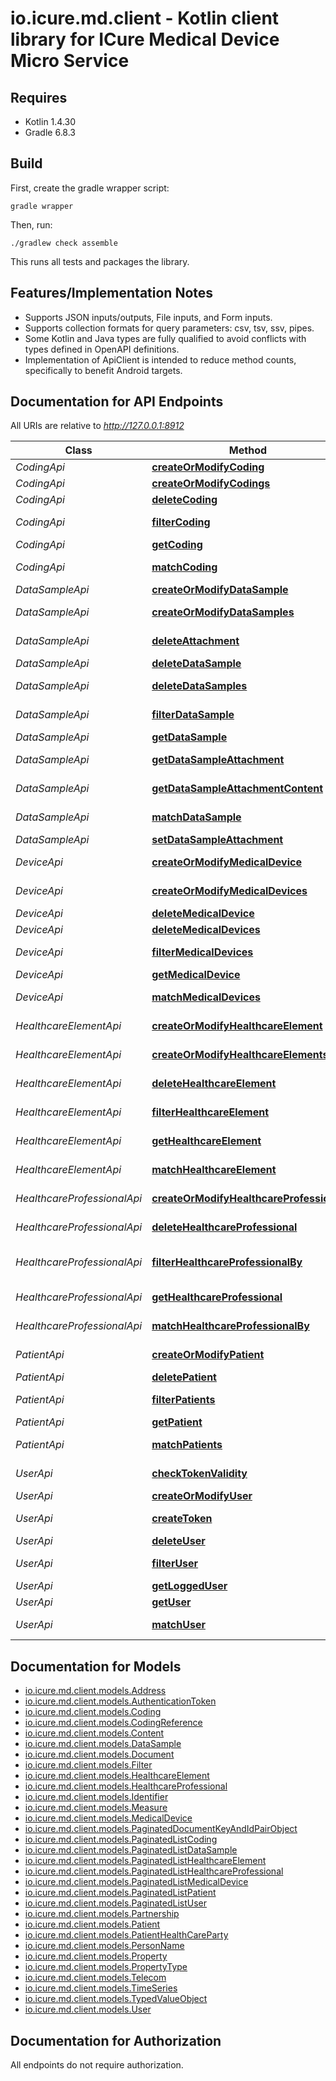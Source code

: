 # io.icure.md.client - Kotlin client library for ICure Medical Device Micro Service

## Requires

* Kotlin 1.4.30
* Gradle 6.8.3

## Build

First, create the gradle wrapper script:

```
gradle wrapper
```

Then, run:

```
./gradlew check assemble
```

This runs all tests and packages the library.

## Features/Implementation Notes

* Supports JSON inputs/outputs, File inputs, and Form inputs.
* Supports collection formats for query parameters: csv, tsv, ssv, pipes.
* Some Kotlin and Java types are fully qualified to avoid conflicts with types defined in OpenAPI definitions.
* Implementation of ApiClient is intended to reduce method counts, specifically to benefit Android targets.

<a name="documentation-for-api-endpoints"></a>
## Documentation for API Endpoints

All URIs are relative to *http://127.0.0.1:8912*

Class | Method | HTTP request | Description
------------ | ------------- | ------------- | -------------
*CodingApi* | [**createOrModifyCoding**](docs/CodingApi.md#createormodifycoding) | **PUT** /rest/v2/coding | Create a Coding
*CodingApi* | [**createOrModifyCodings**](docs/CodingApi.md#createormodifycodings) | **PUT** /rest/v2/coding/batch | Create a Coding
*CodingApi* | [**deleteCoding**](docs/CodingApi.md#deletecoding) | **DELETE** /rest/v2/coding/{id} | Delete a Coding
*CodingApi* | [**filterCoding**](docs/CodingApi.md#filtercoding) | **POST** /rest/v2/coding/filter | Find Codings using a filter
*CodingApi* | [**getCoding**](docs/CodingApi.md#getcoding) | **GET** /rest/v2/coding/{id} | Get a Coding
*CodingApi* | [**matchCoding**](docs/CodingApi.md#matchcoding) | **POST** /rest/v2/coding/match | Find Codings using a filter
*DataSampleApi* | [**createOrModifyDataSample**](docs/DataSampleApi.md#createormodifydatasample) | **PUT** /rest/v2/data/sample | Create a DataSample
*DataSampleApi* | [**createOrModifyDataSamples**](docs/DataSampleApi.md#createormodifydatasamples) | **PUT** /rest/v2/data/sample/batch | Create a batch of Data samples
*DataSampleApi* | [**deleteAttachment**](docs/DataSampleApi.md#deleteattachment) | **DELETE** /rest/v2/data/sample/{id}/attachment/{documentId} | Delete a Data sample attachment
*DataSampleApi* | [**deleteDataSample**](docs/DataSampleApi.md#deletedatasample) | **DELETE** /rest/v2/data/sample/{id} | Delete a DataSample
*DataSampleApi* | [**deleteDataSamples**](docs/DataSampleApi.md#deletedatasamples) | **DELETE** /rest/v2/data/sample/batch/{ids} | Delete a batch of Data samples
*DataSampleApi* | [**filterDataSample**](docs/DataSampleApi.md#filterdatasample) | **POST** /rest/v2/data/sample/filter | Find Data samples using a filter
*DataSampleApi* | [**getDataSample**](docs/DataSampleApi.md#getdatasample) | **GET** /rest/v2/data/sample/{id} | Get a DataSample
*DataSampleApi* | [**getDataSampleAttachment**](docs/DataSampleApi.md#getdatasampleattachment) | **GET** /rest/v2/data/sample/{id}/attachment/{documentId} | Get a DataSample attachment metadata
*DataSampleApi* | [**getDataSampleAttachmentContent**](docs/DataSampleApi.md#getdatasampleattachmentcontent) | **GET** /rest/v2/data/sample/{id}/attachment/{documentId}/{attachmentId} | Get a Data sample attachment metadata
*DataSampleApi* | [**matchDataSample**](docs/DataSampleApi.md#matchdatasample) | **POST** /rest/v2/data/sample/match | Find Data samples using a filter
*DataSampleApi* | [**setDataSampleAttachment**](docs/DataSampleApi.md#setdatasampleattachment) | **PUT** /rest/v2/data/sample/{id}/attachment/{documentId} | Create a DataSample
*DeviceApi* | [**createOrModifyMedicalDevice**](docs/DeviceApi.md#createormodifymedicaldevice) | **PUT** /rest/v2/medical/device | Create or update a Device
*DeviceApi* | [**createOrModifyMedicalDevices**](docs/DeviceApi.md#createormodifymedicaldevices) | **PUT** /rest/v2/medical/device/batch | Create or update a batch of Devices
*DeviceApi* | [**deleteMedicalDevice**](docs/DeviceApi.md#deletemedicaldevice) | **DELETE** /rest/v2/medical/device/{medicalDeviceId} | Delete a Device
*DeviceApi* | [**deleteMedicalDevices**](docs/DeviceApi.md#deletemedicaldevices) | **POST** /rest/v2/medical/device/batch | Delete Devices
*DeviceApi* | [**filterMedicalDevices**](docs/DeviceApi.md#filtermedicaldevices) | **POST** /rest/v2/medical/device/filter | Find Devices using a filter
*DeviceApi* | [**getMedicalDevice**](docs/DeviceApi.md#getmedicaldevice) | **GET** /rest/v2/medical/device/{medicalDeviceId} | Get a Medical Device
*DeviceApi* | [**matchMedicalDevices**](docs/DeviceApi.md#matchmedicaldevices) | **POST** /rest/v2/medical/device/match | Find Devices using a filter
*HealthcareElementApi* | [**createOrModifyHealthcareElement**](docs/HealthcareElementApi.md#createormodifyhealthcareelement) | **PUT** /rest/v2/hce | Create a Healthcare Element
*HealthcareElementApi* | [**createOrModifyHealthcareElements**](docs/HealthcareElementApi.md#createormodifyhealthcareelements) | **PUT** /rest/v2/hce/batch | Create a Healthcare Element
*HealthcareElementApi* | [**deleteHealthcareElement**](docs/HealthcareElementApi.md#deletehealthcareelement) | **DELETE** /rest/v2/hce/{id} | Delete a Healthcare Element
*HealthcareElementApi* | [**filterHealthcareElement**](docs/HealthcareElementApi.md#filterhealthcareelement) | **POST** /rest/v2/hce/filter | Find Healthcare Elements using a filter
*HealthcareElementApi* | [**getHealthcareElement**](docs/HealthcareElementApi.md#gethealthcareelement) | **GET** /rest/v2/hce/{id} | Get a Healthcare Element
*HealthcareElementApi* | [**matchHealthcareElement**](docs/HealthcareElementApi.md#matchhealthcareelement) | **POST** /rest/v2/hce/match | Find Healthcare Elements using a filter
*HealthcareProfessionalApi* | [**createOrModifyHealthcareProfessional**](docs/HealthcareProfessionalApi.md#createormodifyhealthcareprofessional) | **PUT** /rest/v2/healthcareprofessional | Create a HealthcareProfessional
*HealthcareProfessionalApi* | [**deleteHealthcareProfessional**](docs/HealthcareProfessionalApi.md#deletehealthcareprofessional) | **DELETE** /rest/v2/healthcareprofessional/{id} | Delete a HealthcareProfessional
*HealthcareProfessionalApi* | [**filterHealthcareProfessionalBy**](docs/HealthcareProfessionalApi.md#filterhealthcareprofessionalby) | **POST** /rest/v2/healthcareprofessional/filter | Find Healthcare Professional using a filter
*HealthcareProfessionalApi* | [**getHealthcareProfessional**](docs/HealthcareProfessionalApi.md#gethealthcareprofessional) | **GET** /rest/v2/healthcareprofessional/{id} | Get a HealthcareProfessional
*HealthcareProfessionalApi* | [**matchHealthcareProfessionalBy**](docs/HealthcareProfessionalApi.md#matchhealthcareprofessionalby) | **POST** /rest/v2/healthcareprofessional/match | Find Data samples using a filter
*PatientApi* | [**createOrModifyPatient**](docs/PatientApi.md#createormodifypatient) | **PUT** /rest/v2/patient | Create or update a Patient
*PatientApi* | [**deletePatient**](docs/PatientApi.md#deletepatient) | **DELETE** /rest/v2/patient/{id} | Delete a Patient
*PatientApi* | [**filterPatients**](docs/PatientApi.md#filterpatients) | **POST** /rest/v2/patient/filter | Find Patients using a filter
*PatientApi* | [**getPatient**](docs/PatientApi.md#getpatient) | **GET** /rest/v2/patient/{id} | Get a Patient
*PatientApi* | [**matchPatients**](docs/PatientApi.md#matchpatients) | **POST** /rest/v2/patient/match | Find Patients using a filter
*UserApi* | [**checkTokenValidity**](docs/UserApi.md#checktokenvalidity) | **GET** /rest/v2/user/token/{userId} | Find Users using a filter
*UserApi* | [**createOrModifyUser**](docs/UserApi.md#createormodifyuser) | **PUT** /rest/v2/user | Create a User
*UserApi* | [**createToken**](docs/UserApi.md#createtoken) | **POST** /rest/v2/user/token/{userId} | Find Users using a filter
*UserApi* | [**deleteUser**](docs/UserApi.md#deleteuser) | **DELETE** /rest/v2/user/{userId} | Delete a User
*UserApi* | [**filterUser**](docs/UserApi.md#filteruser) | **POST** /rest/v2/user/filter | Find Users using a filter
*UserApi* | [**getLoggedUser**](docs/UserApi.md#getloggeduser) | **GET** /rest/v2/user | Get the logged User
*UserApi* | [**getUser**](docs/UserApi.md#getuser) | **GET** /rest/v2/user/{userId} | Get a User
*UserApi* | [**matchUser**](docs/UserApi.md#matchuser) | **POST** /rest/v2/user/match | Find Users using a filter


<a name="documentation-for-models"></a>
## Documentation for Models

 - [io.icure.md.client.models.Address](docs/Address.md)
 - [io.icure.md.client.models.AuthenticationToken](docs/AuthenticationToken.md)
 - [io.icure.md.client.models.Coding](docs/Coding.md)
 - [io.icure.md.client.models.CodingReference](docs/CodingReference.md)
 - [io.icure.md.client.models.Content](docs/Content.md)
 - [io.icure.md.client.models.DataSample](docs/DataSample.md)
 - [io.icure.md.client.models.Document](docs/Document.md)
 - [io.icure.md.client.models.Filter](docs/Filter.md)
 - [io.icure.md.client.models.HealthcareElement](docs/HealthcareElement.md)
 - [io.icure.md.client.models.HealthcareProfessional](docs/HealthcareProfessional.md)
 - [io.icure.md.client.models.Identifier](docs/Identifier.md)
 - [io.icure.md.client.models.Measure](docs/Measure.md)
 - [io.icure.md.client.models.MedicalDevice](docs/MedicalDevice.md)
 - [io.icure.md.client.models.PaginatedDocumentKeyAndIdPairObject](docs/PaginatedDocumentKeyAndIdPairObject.md)
 - [io.icure.md.client.models.PaginatedListCoding](docs/PaginatedListCoding.md)
 - [io.icure.md.client.models.PaginatedListDataSample](docs/PaginatedListDataSample.md)
 - [io.icure.md.client.models.PaginatedListHealthcareElement](docs/PaginatedListHealthcareElement.md)
 - [io.icure.md.client.models.PaginatedListHealthcareProfessional](docs/PaginatedListHealthcareProfessional.md)
 - [io.icure.md.client.models.PaginatedListMedicalDevice](docs/PaginatedListMedicalDevice.md)
 - [io.icure.md.client.models.PaginatedListPatient](docs/PaginatedListPatient.md)
 - [io.icure.md.client.models.PaginatedListUser](docs/PaginatedListUser.md)
 - [io.icure.md.client.models.Partnership](docs/Partnership.md)
 - [io.icure.md.client.models.Patient](docs/Patient.md)
 - [io.icure.md.client.models.PatientHealthCareParty](docs/PatientHealthCareParty.md)
 - [io.icure.md.client.models.PersonName](docs/PersonName.md)
 - [io.icure.md.client.models.Property](docs/Property.md)
 - [io.icure.md.client.models.PropertyType](docs/PropertyType.md)
 - [io.icure.md.client.models.Telecom](docs/Telecom.md)
 - [io.icure.md.client.models.TimeSeries](docs/TimeSeries.md)
 - [io.icure.md.client.models.TypedValueObject](docs/TypedValueObject.md)
 - [io.icure.md.client.models.User](docs/User.md)


<a name="documentation-for-authorization"></a>
## Documentation for Authorization

All endpoints do not require authorization.

